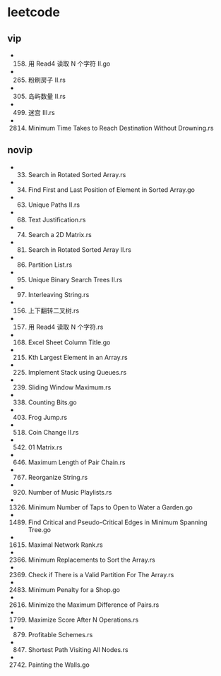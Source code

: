 # leetcode

## vip
* 158. 用 Read4 读取 N 个字符 II.go
* 265. 粉刷房子 II.rs
* 305. 岛屿数量 II.rs
* 499. 迷宫 III.rs
* 2814. Minimum Time Takes to Reach Destination Without Drowning.rs

## novip
* 33. Search in Rotated Sorted Array.rs
* 34. Find First and Last Position of Element in Sorted Array.go
* 63. Unique Paths II.rs
* 68. Text Justification.rs
* 74. Search a 2D Matrix.rs
* 81. Search in Rotated Sorted Array II.rs
* 86. Partition List.rs
* 95. Unique Binary Search Trees II.rs
* 97. Interleaving String.rs
* 156. 上下翻转二叉树.rs
* 157. 用 Read4 读取 N 个字符.rs
* 168. Excel Sheet Column Title.go
* 215. Kth Largest Element in an Array.rs
* 225. Implement Stack using Queues.rs
* 239. Sliding Window Maximum.rs
* 338. Counting Bits.go
* 403. Frog Jump.rs
* 518. Coin Change II.rs
* 542. 01 Matrix.rs
* 646. Maximum Length of Pair Chain.rs
* 767. Reorganize String.rs
* 920. Number of Music Playlists.rs
* 1326. Minimum Number of Taps to Open to Water a Garden.go
* 1489. Find Critical and Pseudo-Critical Edges in Minimum Spanning Tree.go
* 1615. Maximal Network Rank.rs
* 2366. Minimum Replacements to Sort the Array.rs
* 2369. Check if There is a Valid Partition For The Array.rs
* 2483. Minimum Penalty for a Shop.go
* 2616. Minimize the Maximum Difference of Pairs.rs
* 1799. Maximize Score After N Operations.rs
* 879. Profitable Schemes.rs
* 847. Shortest Path Visiting All Nodes.rs
* 2742. Painting the Walls.go
